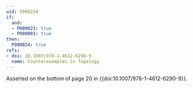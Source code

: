 ```yaml
---
uid: I000224
if:
  and:
  - P000023: true
  - P000003: true
then:
  P000024: true
refs:
- doi: 10.1007/978-1-4612-6290-9
  name: Counterexamples in Topology
---
```


Asserted on the bottom of page 20 in {{doi:10.1007/978-1-4612-6290-9}}.
